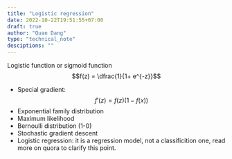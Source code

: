 ```yaml
---
title: "Logistic regression"
date: 2022-10-22T19:51:55+07:00
draft: true
author: "Quan Dang"
type: "technical_note"
desciptions: ""
---
```

Logistic function or sigmoid function
$$f(z) = \dfrac{1}{1+ e^{-z}}$$
- Special gradient:
$$f'(z)= f(z)(1-f(x))$$
- Exponential family distribution
- Maximum likelihood
- Bernoulli distribution (1-0)
- Stochastic gradient descent
- Logistic regression: it is a regression model, not a classificition one, read more on quora to clarify this point.


